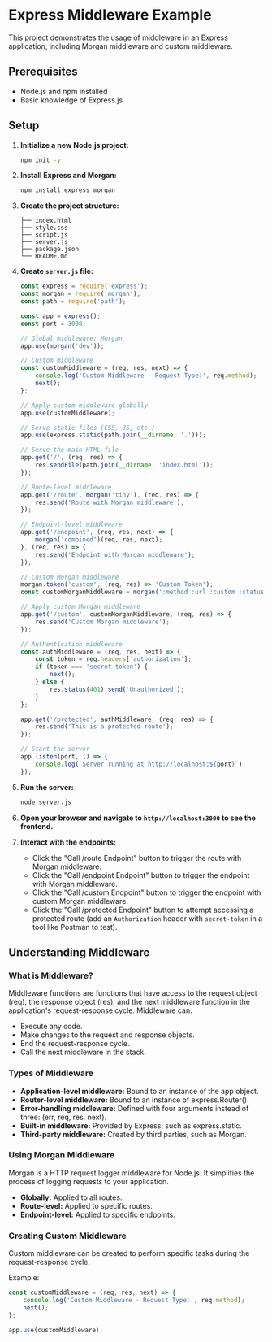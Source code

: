 # Express Middleware Example

This project demonstrates the usage of middleware in an Express application, including Morgan middleware and custom middleware.

## Prerequisites

- Node.js and npm installed
- Basic knowledge of Express.js

## Setup

1. **Initialize a new Node.js project:**

    ```sh
    npm init -y
    ```

2. **Install Express and Morgan:**

    ```sh
    npm install express morgan
    ```

3. **Create the project structure:**

    ```
    ├── index.html
    ├── style.css
    ├── script.js
    ├── server.js
    ├── package.json
    └── README.md
    ```

4. **Create `server.js` file:**

    ```javascript
    const express = require('express');
    const morgan = require('morgan');
    const path = require('path');

    const app = express();
    const port = 3000;

    // Global middleware: Morgan
    app.use(morgan('dev'));

    // Custom middleware
    const customMiddleware = (req, res, next) => {
        console.log('Custom Middleware - Request Type:', req.method);
        next();
    };

    // Apply custom middleware globally
    app.use(customMiddleware);

    // Serve static files (CSS, JS, etc.)
    app.use(express.static(path.join(__dirname, '.')));

    // Serve the main HTML file
    app.get('/', (req, res) => {
        res.sendFile(path.join(__dirname, 'index.html'));
    });

    // Route-level middleware
    app.get('/route', morgan('tiny'), (req, res) => {
        res.send('Route with Morgan middleware');
    });

    // Endpoint-level middleware
    app.get('/endpoint', (req, res, next) => {
        morgan('combined')(req, res, next);
    }, (req, res) => {
        res.send('Endpoint with Morgan middleware');
    });

    // Custom Morgan middleware
    morgan.token('custom', (req, res) => 'Custom Token');
    const customMorganMiddleware = morgan(':method :url :custom :status :res[content-length] - :response-time ms');

    // Apply custom Morgan middleware
    app.get('/custom', customMorganMiddleware, (req, res) => {
        res.send('Custom Morgan middleware');
    });

    // Authentication middleware
    const authMiddleware = (req, res, next) => {
        const token = req.headers['authorization'];
        if (token === 'secret-token') {
            next();
        } else {
            res.status(401).send('Unauthorized');
        }
    };

    app.get('/protected', authMiddleware, (req, res) => {
        res.send('This is a protected route');
    });

    // Start the server
    app.listen(port, () => {
        console.log(`Server running at http://localhost:${port}`);
    });
    ```

5. **Run the server:**

    ```sh
    node server.js
    ```

6. **Open your browser and navigate to `http://localhost:3000` to see the frontend.**

7. **Interact with the endpoints:**
    - Click the "Call /route Endpoint" button to trigger the route with Morgan middleware.
    - Click the "Call /endpoint Endpoint" button to trigger the endpoint with Morgan middleware.
    - Click the "Call /custom Endpoint" button to trigger the endpoint with custom Morgan middleware.
    - Click the "Call /protected Endpoint" button to attempt accessing a protected route (add an `Authorization` header with `secret-token` in a tool like Postman to test).

## Understanding Middleware

### What is Middleware?

Middleware functions are functions that have access to the request object (req), the response object (res), and the next middleware function in the application's request-response cycle. Middleware can:

- Execute any code.
- Make changes to the request and response objects.
- End the request-response cycle.
- Call the next middleware in the stack.

### Types of Middleware

- **Application-level middleware:** Bound to an instance of the app object.
- **Router-level middleware:** Bound to an instance of express.Router().
- **Error-handling middleware:** Defined with four arguments instead of three: (err, req, res, next).
- **Built-in middleware:** Provided by Express, such as express.static.
- **Third-party middleware:** Created by third parties, such as Morgan.

### Using Morgan Middleware

Morgan is a HTTP request logger middleware for Node.js. It simplifies the process of logging requests to your application.

- **Globally:** Applied to all routes.
- **Route-level:** Applied to specific routes.
- **Endpoint-level:** Applied to specific endpoints.

### Creating Custom Middleware

Custom middleware can be created to perform specific tasks during the request-response cycle.

Example:

```javascript
const customMiddleware = (req, res, next) => {
    console.log('Custom Middleware - Request Type:', req.method);
    next();
};

app.use(customMiddleware);
